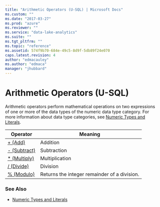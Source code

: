 ```yaml
---
title: "Arithmetic Operators (U-SQL) | Microsoft Docs"
ms.custom: ""
ms.date: "2017-03-27"
ms.prod: "azure"
ms.reviewer: ""
ms.service: "data-lake-analytics"
ms.suite: ""
ms.tgt_pltfrm: ""
ms.topic: "reference"
ms.assetid: 574f9b70-684e-49c5-8d9f-5db89f24e070
caps.latest.revision: 4
author: "edmacauley"
ms.author: "edmaca"
manager: "jhubbard"
---
```

# Arithmetic Operators (U-SQL)
Arithmetic operators perform mathematical operations on two expressions of one or more of the data types of the numeric data type category. For more information about data type categories, see [Numeric Types and Literals](../u-sql/numeric-types-and-literals.md).

|Operator|Meaning|
|--|--|
|[+ (Add)](../u-sql/add-u-sql.md)|Addition|
|[- (Subtract)](../u-sql/subtract-u-sql.md)|Subtraction|
|[* (Multiply)](../u-sql/multiply-u-sql.md)|Multiplication|
|[/ (Divide)](../u-sql/divide-u-sql.md)|Division|
|[% (Modulo)](../u-sql/modulo-u-sql.md)|Returns the integer remainder of a division.| 

### See Also    
* [Numeric Types and Literals](../u-sql/numeric-types-and-literals.md)


